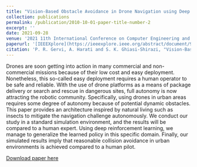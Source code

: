 ```yaml
---
title: "Vision-Based Obstacle Avoidance in Drone Navigation using Deep Reinforcement Learning"
collection: publications
permalink: /publication/2010-10-01-paper-title-number-2
excerpt: ''
date: 2021-09-28
venue: '2021 11th International Conference on Computer Engineering and Knowledge (ICCKE)'
paperurl: '[IEEEXplore](https://ieeexplore.ieee.org/abstract/document/9721451)'
citation: 'P. R. Gervi, A. Harati and S. K. Ghiasi-Shirazi, "Vision-Based Obstacle Avoidance in Drone Navigation using Deep Reinforcement Learning," 2021 11th International Conference on Computer Engineering and Knowledge (ICCKE), Mashhad, Iran, Islamic Republic of, 2021, pp. 363-368, doi: 10.1109/ICCKE54056.2021.9721451.'
---
```

Drones are soon getting into action in many commercial and non-commercial missions because of their low cost and easy deployment. Nonetheless, this so-called easy deployment requires a human operator to be safe and reliable. With the use of drone platforms as a means of package delivery or search and rescue in dangerous sites, full autonomy is now attracting the robotic community. Specifically, using drones in urban areas requires some degree of autonomy because of potential dynamic obstacles. This paper provides an architecture inspired by natural living such as insects to mitigate the navigation challenge autonomously. We conduct our study in a standard simulation environment, and the results will be compared to a human expert. Using deep reinforcement learning, we manage to generalize the learned policy in this specific domain. Finally, our simulated results imply that reasonable collision avoidance in urban environments is achieved compared to a human pilot.

[Download paper here](https://doi.org/10.1007/s00158-022-03178-0)
